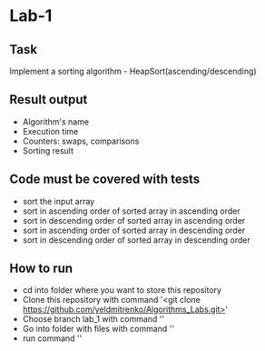 # Lab-1 

## Task
Implement a sorting algorithm - HeapSort(ascending/descending)

## Result output
- Algorithm's name
- Execution time
- Counters: swaps, comparisons
- Sorting result

## Code must be covered with tests
- sort the input array
- sort in ascending order of sorted array in ascending order
- sort in descending order of sorted array in ascending order
- sort in ascending order of sorted array in descending order
- sort in descending order of sorted array in descending order

## How to run
- cd into folder where you want to store this repository
- Clone this repository with command '<git clone https://github.com/yeldmitrenko/Algorithms_Labs.git>'
- Choose branch lab_1 with command '<git checkout lab_1>'
- Go into folder with files with command '<cd Algorithms_Labs>'
- run command '<python main.py>'